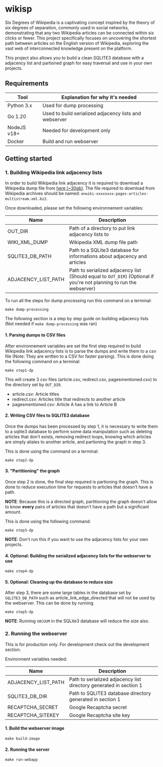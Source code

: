 # wikisp

Six Degrees of Wikipedia is a captivating concept inspired by the theory of six degrees of separation, commonly used in social networks, demonstrating that any two Wikipedia articles can be connected within six clicks or fewer. This project specifically focuses on uncovering the shortest path between articles on the English version of Wikipedia, exploring the vast web of interconnected knowledge present on the platform.

This project also allows you to build a clean SQLITE3 database with a adjacency list and partioned graph for easy traversal and use in your own projects.

## Requirements

| Tool| Explanation for why it's needed |
| ---  | ----------- |
| Python 3.x | Used for dump processing |
| Go 1.20 | Used to build serialized adjacency lists and webserver |
| NodeJS v18+ | Needed for development only |
| Docker | Build and run webserver |

## Getting started

### 1. Building Wikipedia link adjacency lists

In order to build Wikipedia link adjacency it is required to download a Wikipedia dump file from [here (~30gb)](https://dumps.wikimedia.org/backup-index.html). The file required to download from Wikipedia archives should be named: `enwiki-xxxxxxxx-pages-articles-multistream.xml.bz2`.

Once downloaded, please set the following environnement variables:

| Name | Description |
| ---  | ----------- |
| OUT_DIR | Path of a directory to put link adjacency lists to |
| WIKI_XML_DUMP | Wikipedia XML dump file path |
| SQLITE3_DB_PATH | Path to a SQLite3 database for informations about adjacency and articles |
| ADJACENCY_LIST_PATH | Path to serialized adjacency list (Should equal to `OUT_DIR`) (Optional if you're not planning to run the webserver) |


To run all the steps for dump processing run this command on a terminal:

```
make dump-processing
```

The following section is a step by step guide on building adjacency lists (Not needed if `make dump-processing` was ran)

#### 1. Parsing dumps to CSV files
After environnement variables are set the first step required to build Wikipedia link adjacency lists is to parse the dumps and write them to a csv file (Note: They are written to a CSV for faster parsing). This is done doing the following command on a terminal:

```
make step1-dp
```

This will create 3 csv files (article.csv, redirect.csv, pagesmentioned.csv) to the directory set by `OUT_DIR`.

* article.csv: Article titles
* redirect.csv: Articles title that redirects to another article
* pagesmentioned.csv: Article A has a link to Article B

#### 2. Writing CSV files to SQLITE3 database
Once the dumps has been processed by step 1, it is necessary to write them to a sqlite3 database to perform some data manipulation such as deleting articles that don't exists, removing redirect loops, knowing which articles are simply aliales to another article, and partioning the graph in step 3.

This is done using the command on a terminal:

```
make step2-dp
```

#### 3. "Partitioning" the graph
Once step 2 is done, the final step required is partioning the graph. This is done to reduce execution time for requests to articles that doesn't have a path.

**NOTE**: Because this is a directed graph, partitioning the graph doesn't allow to know **every** pairs of articles that doesn't have a path but a significant amount.

This is done using the following command:
```
make step3-dp
```

**NOTE**: Don't run this if you want to use the adjacency lists for your own projects.

#### 4. Optional: Building the serialized adjacency lists for the webserver to use

```
make step4-dp
```

#### 5. Optional: Cleaning up the database to reduce size
After step 3, there are some large tables in the database set by `SQLITE3_DB_PATH` such as article_link_edge_directed that will not be used by the webserver. This can be done by running

```
make step5-dp
```

**NOTE**: Running `VACUUM` in the SQLite3 database will reduce the size also.

### 2. Running the webserver

This is for production only. For development check out the development section.

Environment variables needed:

| Name | Description |
| ---  | ----------- |
| ADJACENCY_LIST_PATH | Path to serialized adjacency list directory generated in section 1|
| SQLITE3_DB_DIR | Path to SQLITE3 database directory generated in section 1 |
| RECAPTCHA_SECRET | Google Recaptcha secret |
| RECAPTCHA_SITEKEY | Google Recaptcha site key|

#### 1. Build the webserver image

```
make build-image
```

#### 2. Running the server

```
make run-webapp
```